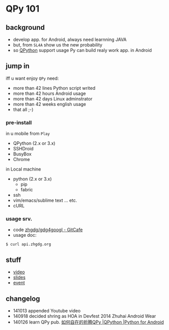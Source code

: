 # QPy 101

## background
- develop app. for Android, always need learnning JAVA
- but, from `SL4A` show us the new probability
- so [QPython](http://wiki.qpython.org/) support usage Py can build realy work app. in Android

## jump in
iff u want enjoy `QPy` need:

- more than 42 lines Python script writed
- more than 42 hours Android usage
- more than 42 days Linux adminstrator
- more than 42 weeks english usage
- that all ;-)

### pre-install
in u mobile from `Play`

- QPython (2.x or 3.x)
- SSHDroid
- BusyBox
- Chrome

in Local machine

- python (2.x or 3.x)
    - pip
    - fabric
- ssh
- vim/emacs/sublime text ... etc. 
- cURL

### usage srv.

- code [zhgdg/gdg4googl - GitCafe](https://gitcafe.com/zhgdg/gdg4googl/blob/master/README.md)
- usage doc:

```
$ curl api.zhgdg.org
```


## stuff

- [video](https://www.youtube.com/watch?v=S7QEjWymDXg)
- [slides](https://speakerdeck.com/zoomquiet/qpy-101-for-devfest-2014-android-wear-from-zhuhai)
- [event](https://plus.google.com/events/cmegi94f5gp3g2277dnd4vkj0qc)

## changelog

- 141013 appended Youtube video
- 140918 decided shring as HOA in Devfest 2014 Zhuhai Android Wear
- 140126 learn QPy pub. [如何自在的折腾QPy |QPython |Python for Android](http://codelab.qpython.org/pythonic/init-my-qpy-env.html)